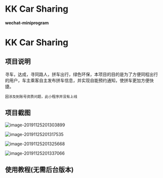 # KK Car Sharing
#### wechat-miniprogram

# KK Car Sharing

## 项目说明

寻车，达成，寻同路人，拼车出行，绿色环保，本项目的目的是为了方便同程出行的用户，车主乘客自主发布拼车信息，并实现自能预约通知，使拼车更加方便快捷。

`因涉及到账号资质问题，此小程序并没有上线`



## 项目截图

![image-20191125201303899](C:\Users\admin\AppData\Roaming\Typora\typora-user-images\image-20191125201303899.png)

![image-20191125201317535](C:\Users\admin\AppData\Roaming\Typora\typora-user-images\image-20191125201317535.png)

![image-20191125201325668](C:\Users\admin\AppData\Roaming\Typora\typora-user-images\image-20191125201325668.png)

![image-20191125201337066](C:\Users\admin\AppData\Roaming\Typora\typora-user-images\image-20191125201337066.png)


## 使用教程(无需后台版本)






